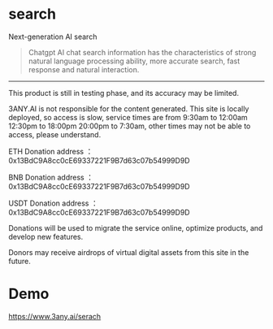 # search
Next-generation AI search
> Chatgpt AI chat search information has the characteristics of strong natural language processing ability, more accurate search, fast response and natural interaction.
----------------------
This product is still in testing phase, and its accuracy may be limited. 

3ANY.AI is not responsible for the content generated. This site is locally deployed, so access is slow, service times are from 9:30am to 12:00am 12:30pm to 18:00pm 20:00pm to 7:30am, other times may not be able to access, please understand.

ETH Donation address ：0x13BdC9A8cc0cE69337221F9B7d63c07b54999D9D

BNB Donation address ：0x13BdC9A8cc0cE69337221F9B7d63c07b54999D9D

USDT Donation address ：0x13BdC9A8cc0cE69337221F9B7d63c07b54999D9D

Donations will be used to migrate the service online, optimize products, and develop new features.

Donors may receive airdrops of virtual digital assets from this site in the future.

# Demo
https://www.3any.ai/serach
